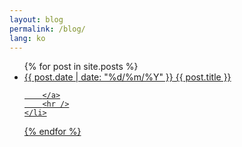 ```yaml
---
layout: blog
permalink: /blog/
lang: ko
---
```



<ul class="blog-posts">
{% for post in site.posts  %}
	<li>
		<a href="{{ site.url | prepend: site.baseurl }}{{ post.url }}">
			<span class="date">{{ post.date | date: "%d/%m/%Y" }}</span>
			{{ post.title }}

		</a>
        <hr />
	</li>
{% endfor %}
</ul>
